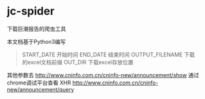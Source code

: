 # jc-spider

下载巨潮报告的爬虫工具

本文档基于Python3编写 

>START_DATE 开始时间
>END_DATE  结束时间
>OUTPUT_FILENAME   下载的excel文档前缀
>OUT_DIR  下载excel存放位置

其他参数去
http://www.cninfo.com.cn/cninfo-new/announcement/show
通过chrome调试平台查看 XHR
http://www.cninfo.com.cn/cninfo-new/announcement/query

